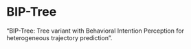 # BIP-Tree
“BIP-Tree: Tree variant with Behavioral Intention Perception for heterogeneous trajectory prediction”.
